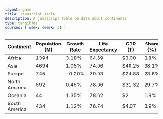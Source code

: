 ```yaml
---
layout: game
title: Javascript Table
description: A javascript table on data about continents
type: tangibles
courses: { week: {week: 3} }
---
```


<!-- Head contains information to Support the Document -->
<head>
    <!-- load jQuery and DataTables output style and scripts -->
    <link rel="stylesheet" type="text/css" href="https://cdn.datatables.net/1.13.4/css/jquery.dataTables.min.css">
    <script type="text/javascript" language="javascript" src="https://code.jquery.com/jquery-3.6.0.min.js"></script>
    <script>var define = null;</script>
    <script type="text/javascript" language="javascript" src="https://cdn.datatables.net/1.13.4/js/jquery.dataTables.min.js"></script>
</head>


<!-- Start of Table -->
<table id ="continents" class="table">

  <!-- Table Headers -->
  <thead>
    <tr>
      <th>Continent</th>
      <th>Population (M)</th>
      <th>Growth Rate</th>
      <th>Life Expectancy</th>
      <th>GDP (T)</th>
      <th>Share (%)</th>
      <th>Richest Country</th>
    </tr>
  </thead>
  
  <!-- Africa -->
  <tr>
    <td>Africa</td>
    <td>1394</td>
    <td>3.18%</td>
    <td>64.69</td>
    <td>$3.00</td>
    <td>2.8%</td>
    <td>Nigeria</td>
  </tr>

  <!--Asia -->
  <tr>
    <td>Asia</td>
    <td>4694</td>
    <td>1.05%</td>
    <td>74.06</td>
    <td>$40.25</td>
    <td>38.1%</td>
    <td>China</td>
  </tr>

  <!-- Europe -->
  <tr>
    <td>Europe</td>
    <td>745</td>
    <td>-0.20%</td>
    <td>79.03</td>
    <td>$24.88</td>
    <td>23.6%</td>
    <td>Germany</td>
  </tr>

  <!-- North America -->
  <tr>
    <td>North America</td>
    <td>592</td>
    <td>0.45%</td>
    <td>78.06</td>
    <td>$31.32</td>
    <td>29.7%</td>
    <td>United States</td>
  </tr>

  <!-- Oceania -->
  <tr>
    <td>Oceania</td>
    <td>44</td>
    <td>1.35%</td>
    <td>78.62</td>
    <td>$2</td>
    <td>1.9%</td>
    <td>Australia</td>
  </tr>

  <!-- South America -->
  <tr>
    <td>South America</td>
    <td>434</td>
    <td>1.12%</td>
    <td>76.74</td>
    <td>$4.07</td>
    <td>3.9%</td>
    <td>Brazil</td>
  </tr>

<!-- End of Table -->
</table>

<!-- Script is used to embed executable code -->
<script>
    $("#continents").DataTable();
</script>



<!-- https://en.wikipedia.org/wiki/List_of_continents_and_continental_subregions_by_population -->

<!-- https://en.wikipedia.org/wiki/List_of_continents_by_GDP#Continents_by_GDP_(nominal) -->